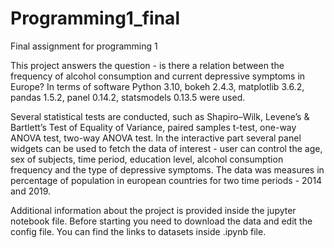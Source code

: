 # Programming1_final
Final assignment for programming 1

This project answers the question - is there a relation between the frequency of alcohol consumption and current depressive symptoms in Europe?
In terms of software Python 3.10, bokeh 2.4.3, matplotlib 3.6.2, pandas 1.5.2, panel 0.14.2, statsmodels 0.13.5 were used. 

Several statistical tests are conducted, such as Shapiro–Wilk, Levene’s & Bartlett’s Test of Equality of Variance, paired samples t-test, one-way ANOVA test, two-way ANOVA test. In the interactive part several panel widgets can be used to fetch the data of interest - user can control the age, sex of subjects, time period, education level, alcohol consumption frequency and the type of depressive symptoms. The data was measures in percentage of population in european countries for two time periods - 2014 and 2019.

Additional information about the project is provided inside the jupyter notebook file. Before starting you need to download the data and edit the config file. You can find the links to datasets inside .ipynb file.
